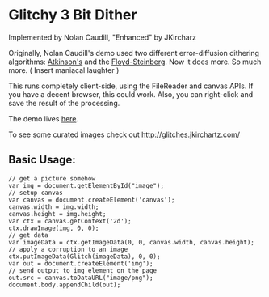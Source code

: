 Glitchy 3 Bit Dither
==============
Implemented by Nolan Caudill, "Enhanced" by JKircharz

<p>Originally, Nolan Caudill's demo used two different error-diffusion dithering algorithms: <a href="http://verlagmartinkoch.at/software/dither/index.html">Atkinson's</a> and the <a href="http://en.wikipedia.org/wiki/Floyd%E2%80%93Steinberg_dithering">Floyd-Steinberg</a>. Now it does more. So much more. ( Insert maniacal laughter )

<p>This runs completely client-side, using the FileReader and canvas APIs. If you have a decent browser, this could work. Also, you can right-click and save the result of the processing.</p>

The demo lives <a href="http://jkirchartz.com/Glitchy3bitdither/">here</a>.

To see some curated images check out <http://glitches.jkirchartz.com/>


## Basic Usage:

    // get a picture somehow
    var img = document.getElementById("image");
    // setup canvas
    var canvas = document.createElement('canvas');
    canvas.width = img.width;
    canvas.height = img.height;
    var ctx = canvas.getContext('2d');
    ctx.drawImage(img, 0, 0);
    // get data
    var imageData = ctx.getImageData(0, 0, canvas.width, canvas.height);
    // apply a corruption to an image
    ctx.putImageData(Glitch(imageData), 0, 0);
    var out = document.createElement('img');
    // send output to img element on the page
    out.src = canvas.toDataURL("image/png");
    document.body.appendChild(out);

